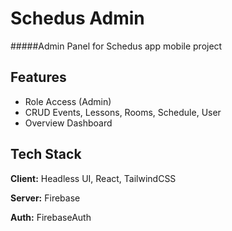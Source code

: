# Schedus Admin
#####Admin Panel for Schedus app mobile project

## Features
- Role Access (Admin)
- CRUD Events, Lessons, Rooms, Schedule, User
- Overview Dashboard

## Tech Stack

**Client:** Headless UI, React, TailwindCSS

**Server:** Firebase

**Auth:**  FirebaseAuth
